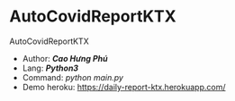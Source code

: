 # AutoCovidReportKTX
AutoCovidReportKTX
- Author: ***Cao Hưng Phú***
- Lang: ***Python3***
- Command: *python main.py*
- Demo heroku: https://daily-report-ktx.herokuapp.com/
